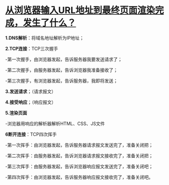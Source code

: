 # [从浏览器输入URL地址到最终页面渲染完成，发生了什么？](https://www.cnblogs.com/Ryan368/p/11331417.html)

**1.DNS解析**：将域名地址解析为IP地址；

**2.TCP连接**：TCP三次握手

-第一次握手，由浏览器发起，告诉服务器我要发送请求了；

-第二次握手，由服务器发起，告诉浏览器我准备接收了；

-第三次握手，有浏览器发起，告诉服务器，我即将发送；

**3.发送请求**；（请求报文）

**4.接受响应**；（响应报文）

**5.渲染页面**

-浏览器用响应的解析器解析HTML、CSS、JS文件

**6断开连接**：TCP四次挥手

-第一次挥手：由浏览器发起，告诉服务器请求报文发送完了，准备关闭把；

-第二次挥手：由服务器发起，告诉浏览器请求报文接收完了，准备关闭把；

-第三次挥手：由服务器发起，告诉浏览器响应报文发送完了，准备关闭吧；

-第四次挥手：由浏览器发起，告诉服务器响应报文接收完了，准备关闭吧。